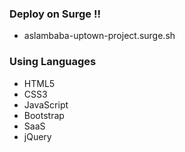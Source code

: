 ### Deploy on Surge !!
- aslambaba-uptown-project.surge.sh

### Using Languages
- HTML5
- CSS3
- JavaScript
- Bootstrap
- SaaS
- jQuery
